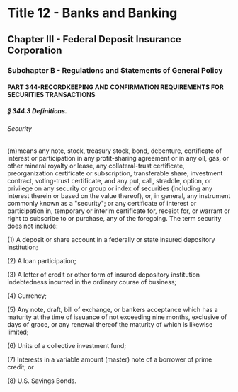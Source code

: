 
# Title 12 - Banks and Banking
## Chapter III - Federal Deposit Insurance Corporation
### Subchapter B - Regulations and Statements of General Policy
#### PART 344-RECORDKEEPING AND CONFIRMATION REQUIREMENTS FOR SECURITIES TRANSACTIONS
##### § 344.3 Definitions.
###### Security

(m)means any note, stock, treasury stock, bond, debenture, certificate of interest or participation in any profit-sharing agreement or in any oil, gas, or other mineral royalty or lease, any collateral-trust certificate, preorganization certificate or subscription, transferable share, investment contract, voting-trust certificate, and any put, call, straddle, option, or privilege on any security or group or index of securities (including any interest therein or based on the value thereof), or, in general, any instrument commonly known as a "security"; or any certificate of interest or participation in, temporary or interim certificate for, receipt for, or warrant or right to subscribe to or purchase, any of the foregoing. The term security does not include:

(1) A deposit or share account in a federally or state insured depository institution;

(2) A loan participation;

(3) A letter of credit or other form of insured depository institution indebtedness incurred in the ordinary course of business;

(4) Currency;

(5) Any note, draft, bill of exchange, or bankers acceptance which has a maturity at the time of issuance of not exceeding nine months, exclusive of days of grace, or any renewal thereof the maturity of which is likewise limited;

(6) Units of a collective investment fund;

(7) Interests in a variable amount (master) note of a borrower of prime credit; or

(8) U.S. Savings Bonds.

